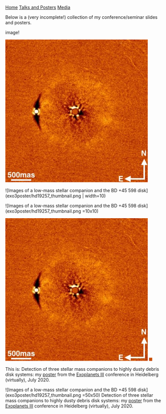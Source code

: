 [Home](https://ecmatthews.github.io/) [Talks and Posters](https://ecmatthews.github.io/slides) [Media](https://ecmatthews.github.io/media)


Below is a (very incomplete!) collection of my conference/seminar slides and posters.


image! 

![Images of a low-mass stellar companion and the BD +45 598 disk](exo3poster/hd19257_thumbnail.png)

![Images of a low-mass stellar companion and the BD +45 598 disk](exo3poster/hd19257_thumbnail.png | width=10)

![Images of a low-mass stellar companion and the BD +45 598 disk](exo3poster/hd19257_thumbnail.png =10x10)

<img src="exo3poster/hd19257_thumbnail.png" alt="alt text">

<img src="exo3poster/hd19257_thumbnail.png" alt="alt text" width="10">


This is: Detection of three stellar mass companions to highly dusty debris disk systems: my [poster](https://ecmatthews.github.io/exo3poster/exo3_poster.html) from the [Exoplanets III](https://hdconfsys.zah.uni-heidelberg.de/exoplanets3/index.php) conference in Heidelberg (virtually), July 2020.

![Images of a low-mass stellar companion and the BD +45 598 disk](exo3poster/hd19257_thumbnail.png =50x50) Detection of three stellar mass companions to highly dusty debris disk systems: my [poster](https://ecmatthews.github.io/exo3poster/exo3_poster.html) from the [Exoplanets III](https://hdconfsys.zah.uni-heidelberg.de/exoplanets3/index.php) conference in Heidelberg (virtually), July 2020.




